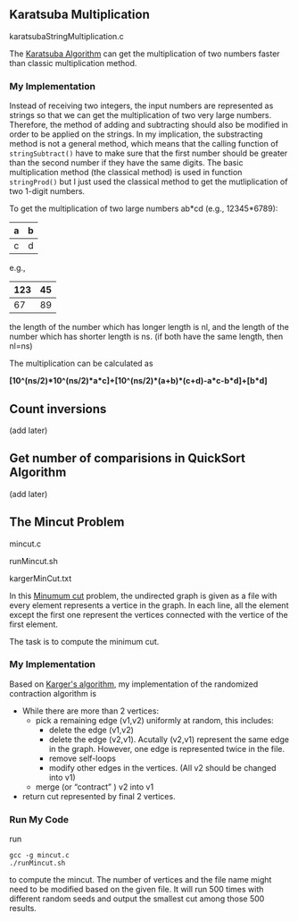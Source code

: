 
## Karatsuba Multiplication
karatsubaStringMultiplication.c

The [Karatsuba Algorithm](https://en.wikipedia.org/wiki/Karatsuba_algorithm) can get the multiplication of two numbers faster than classic multiplication method.

### My Implementation
Instead of receiving two integers, the input numbers are represented as strings so that we can get the multiplication of two very large numbers. Therefore, the method of adding and subtracting should also be modified in order to be applied on the strings. In my implication, the substracting method is not a general method, which means that the calling function of `stringSubtract()` have to make sure that the first number should be greater than the second number if they have the same digits. The basic multiplication method (the classical method) is used in function `stringProd()` but I just used the classical method to get the mutliplication of two 1-digit numbers.

To get the multiplication of two large numbers ab\*cd (e.g., 12345*6789):

|  a  |  b  |
| --- |:---:|
|  c  |  d  |

e.g.,

|  123  |  45  |
| ----- |:----:|
|   67  |  89  |

the length of the number which has longer length is nl, and the length of the number which has shorter length is ns. (if both have the same length, then nl=ns)

The multiplication can be calculated as

**[10^(ns/2)\*10^(ns/2)\*a\*c]+[10^(ns/2)\*(a+b)\*(c+d)-a\*c-b\*d]+[b\*d]**





## Count inversions
(add later)


## Get number of comparisions in QuickSort Algorithm
(add later)

## The Mincut Problem

mincut.c

runMincut.sh

kargerMinCut.txt

In this [Minumum cut](https://en.wikipedia.org/wiki/Minimum_cut) problem, the undirected graph is given as a file with every element represents a vertice in the graph. In each line, all the element except the first one represent the vertices connected with the vertice of the first element.

The task is to compute the minimum cut.

### My Implementation

Based on [Karger's algorithm](https://en.wikipedia.org/wiki/Karger%27s_algorithm), my implementation of the randomized contraction algorithm is

* While there are more than 2 vertices:
	* pick a remaining edge (v1,v2) uniformly at random, this includes: 
		* delete the edge (v1,v2)
		* delete the edge (v2,v1). Acutally (v2,v1) represent the same edge in the graph. However, one edge is represented twice in the file.
		* remove self-loops
		* modify other edges in the vertices. (All v2 should be changed into v1)
	* merge (or “contract” ) v2 into v1
* return cut represented by final 2 vertices.

### Run My Code

run

	gcc -g mincut.c
	./runMincut.sh
	
to compute the mincut. The number of vertices and the file name might need to be modified based on the given file. It will run 500 times with different random seeds and output the smallest cut among those 500 results.
